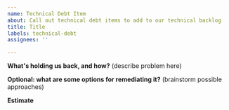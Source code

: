 ```yaml
---
name: Technical Debt Item
about: Call out technical debt items to add to our technical backlog
title: Title
labels: technical-debt
assignees: ''

---
```


**What's holding us back, and how?**
(describe problem here)

**Optional: what are some options for remediating it?**
(brainstorm possible approaches)

**Estimate**
